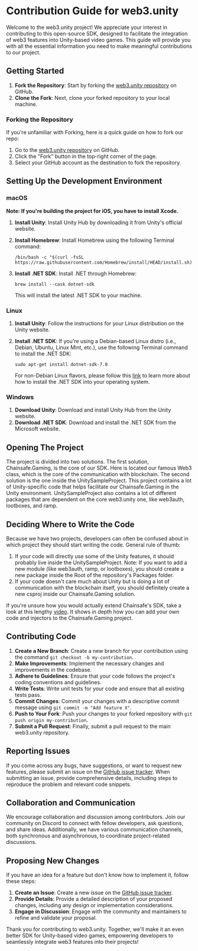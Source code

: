 # Contribution Guide for web3.unity

Welcome to the web3.unity project! We appreciate your interest in contributing to this open-source SDK, designed to facilitate the integration of web3 features into Unity-based video games. This guide will provide you with all the essential information you need to make meaningful contributions to our project.

## Getting Started

1. **Fork the Repository**: Start by forking the [web3.unity repository](https://github.com/ChainSafe/web3.unity) on GitHub.
2. **Clone the Fork**: Next, clone your forked repository to your local machine.

### Forking the Repository

If you're unfamiliar with Forking, here is a quick guide on how to fork our repo:

1. Go to the [web3.unity repository](https://github.com/ChainSafe/web3.unity) on GitHub.
2. Click the "Fork" button in the top-right corner of the page.
3. Select your GitHub account as the destination to fork the repository.

## Setting Up the Development Environment

### macOS
**Note: If you're building the project for iOS, you have to install Xcode.**

1. **Install Unity**: Install Unity Hub by downloading it from Unity's official website.

2. **Install Homebrew**: Install Homebrew using the following Terminal command:

    ```
    /bin/bash -c "$(curl -fsSL https://raw.githubusercontent.com/Homebrew/install/HEAD/install.sh)"
    ```

3. **Install .NET SDK**: Install .NET through Homebrew:

    ```
    brew install --cask dotnet-sdk
    ```
    This will install the latest .NET SDK to your machine.

### Linux

1. **Install Unity**: Follow the instructions for your Linux distribution on the Unity website.

2. **Install .NET SDK**: If you're using a Debian-based Linux distro (i.e., Debian, Ubuntu, Linux Mint, etc.), use the following Terminal command to install the .NET SDK:

    ```
    sudo apt-get install dotnet-sdk-7.0
    ```
    For non-Debian Linux flavors, please follow this [link](https://learn.microsoft.com/en-us/dotnet/core/install/linux) to learn more about how to install the .NET SDK into your operating system.

### Windows

1. **Download Unity**: Download and install Unity Hub from the Unity website.
2. **Download .NET SDK**: Download and install the .NET SDK from the Microsoft website.

## Opening The Project
The project is divided into two solutions. The first solution, Chainsafe.Gaming, is the core of our SDK. Here is located our famous Web3 class, which is the core of the communication with blockchain.
The second solution is the one inside the UnitySampleProject. 
This project contains a lot of Unity-specific code that helps facilitate our Chainsafe.Gaming in the Unity environment.
UnitySampleProject also contains a lot of different packages that are dependent on the core web3.unity one, like web3auth, lootboxes, and ramp.

## Deciding Where to Write the Code
Because we have two projects, developers can often be confused about in which project they should start writing the code. 
General rule of thumb:
1. If your code will directly use some of the Unity features, it should probably live inside the UnitySampleProject. 
Note: If you want to add a new module (like web3auth, ramp, or lootboxes), you should create a new package inside the Root of the repository's Packages folder.
2. If your code doesn't care much about Unity but is doing a lot of communication with the blockchain itself, you should definitely create a new csproj inside our Chainsafe.Gaming solution. 

If you're unsure how you would actually extend Chainsafe's SDK, take a look at this lengthy [video](https://youtu.be/D6_786zPva8). It shows in depth how you can add your own code and injectors to the Chainsafe.Gaming project.

## Contributing Code

1. **Create a New Branch**: Create a new branch for your contribution using the command `git checkout -b my-contribution`.
2. **Make Improvements**: Implement the necessary changes and improvements in the codebase.
3. **Adhere to Guidelines**: Ensure that your code follows the project's coding conventions and guidelines.
4. **Write Tests**: Write unit tests for your code and ensure that all existing tests pass.
5. **Commit Changes**: Commit your changes with a descriptive commit message using `git commit -m "Add feature X"`.
6. **Push to Your Fork**: Push your changes to your forked repository with `git push origin my-contribution`.
7. **Submit a Pull Request**: Finally, submit a pull request to the main web3.unity repository.

## Reporting Issues

If you come across any bugs, have suggestions, or want to request new features, please submit an issue on the [GitHub issue tracker](https://github.com/ChainSafe/web3.unity/issues). When submitting an issue, provide comprehensive details, including steps to reproduce the problem and relevant code snippets.

## Collaboration and Communication

We encourage collaboration and discussion among contributors. Join our community on Discord to connect with fellow developers, ask questions, and share ideas. Additionally, we have various communication channels, both synchronous and asynchronous, to coordinate project-related discussions.

## Proposing New Changes

If you have an idea for a feature but don't know how to implement it, follow these steps:

1. **Create an Issue**: Create a new issue on the [GitHub issue tracker](https://github.com/ChainSafe/web3.unity/issues).
2. **Provide Details**: Provide a detailed description of your proposed changes, including any design or implementation considerations.
3. **Engage in Discussion**: Engage with the community and maintainers to refine and validate your proposal.

Thank you for contributing to web3.unity. Together, we'll make it an even better SDK for Unity-based video games, empowering developers to seamlessly integrate web3 features into their projects!
